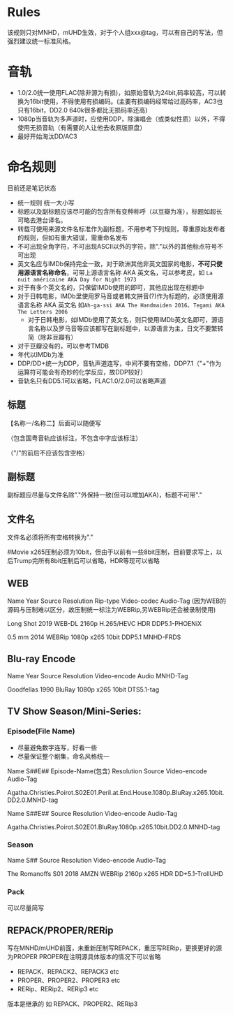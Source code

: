 # Rules
该规则只对MNHD，mUHD生效，对于个人组xxx@tag，可以有自己的写法，但强烈建议统一标准风格。

# 音轨
* 1.0/2.0统一使用FLAC(除非源为有损)，如原始音轨为24bit,码率较高，可以转换为16bit使用，不得使用有损编码。(主要有损编码经常给过高码率，AC3也只有16bit，DD2.0 640k很多都比无损码率还高)
* 1080p当音轨为多声道时，应使用DDP，除演唱会（或类似性质）以外，不得使用无损音轨（有需要的人让他去收原版原盘）
* 最好开始淘汰DD/AC3

# 命名规则

目前还是笔记状态



* 统一规则 统一大小写
* 标题以及副标题应该尽可能的包含所有变种称呼（以豆瓣为准），标题如超长可略去港台译名。
* 转载可使用来源文件名标准作为副标题，不用参考下列规则，尊重原始发布者的规则，但如有重大错误，需重命名发布
* 不可出现全角字符，不可出现ASCII以外的字符，除"."以外的其他标点符号不可出现
* 英文名应与IMDb保持完全一致，对于欧洲其他非英文国家的电影，**不可只使用源语言名称命名**，可带上源语言名称 AKA 英文名，可以参考皮，如 `La nuit américaine AKA Day for Night 1973`
* 对于有多个英文名的，只保留IMDb使用的即可，其他应出现在标题中
* 对于日韩电影，IMDb里使用罗马音或者韩文拼音(?)作为标题的，必须使用源语言名称 AKA 英文名 如`Ah-ga-ssi AKA The Handmaiden 2016`、`Tegami AKA The Letters 2006`
  * 对于日韩电影，如IMDb使用了英文名，则只使用IMDb英文名即可，源语言名称以及罗马音等应该都写在副标题中，以源语言为主，日文不要繁转简（除非豆瓣有）
* 对于豆瓣没有的，可以参考TMDB
* 年代以IMDb为准
* DDP/DD+统一为DDP，音轨声道连写，中间不要有空格，DDP7.1（"+"作为运算符可能会有奇妙的化学反应，故DDP较好）
* 音轨名只有DD5.1可以省略，FLAC1.0/2.0可以省略声道




## 标题
【名称一/名称二】后面可以随便写

（包含国粤音轨应该标注，不包含中字应该标注）

（"/"的前后不应该包含空格）

## 副标题
副标题应尽量与文件名除"."外保持一致(但可以增加AKA)，标题不可带"."

## 文件名
文件名必须将所有空格转换为"."

#Movie
x265压制必须为10bit，但由于以前有一些8bit压制，目前要求写上，以后Trump完所有8bit压制后可以省略，HDR等现可以省略
## WEB
Name Year Source Resolution Rip-type Video-codec Audio-Tag (因为WEB的源码与压制难以区分，故压制统一标注为WEBRip,另WEBRip还会被录制使用)

Long Shot 2019 WEB-DL 2160p H.265/HEVC HDR DDP5.1-PHOENiX

0.5 mm 2014 WEBRip 1080p x265 10bit DDP5.1 MNHD-FRDS


## Blu-ray Encode
Name Year Source Resolution Video-encode Audio MNHD-Tag

Goodfellas 1990 BluRay 1080p x265 10bit DTS5.1-tag


## TV Show Season/Mini-Series:
### Episode(File Name)
* 尽量避免数字连写，好看一些
* 尽量保证整个剧集，命名风格统一

Name S##E## Episode-Name(包含) Resolution Source Video-encode Audio-Tag

Agatha.Christies.Poirot.S02E01.Peril.at.End.House.1080p.BluRay.x265.10bit.DD2.0.MNHD-tag



Name S##E## Source Resolution Video-encode Audio-Tag

Agatha.Christies.Poirot.S02E01.BluRay.1080p.x265.10bit.DD2.0.MNHD-tag
### Season

Name S## Source Resolution Video-encode Audio-Tag

The Romanoffs S01 2018 AMZN WEBRip 2160p x265 HDR DD+5.1-TrollUHD

### Pack
可以尽量简写

## REPACK/PROPER/RERip
写在MNHD/mUHD前面，未重新压制写REPACK，重压写RERip，更换更好的源为PROPER
PROPER在注明源具体版本的情况下可以省略

* REPACK、REPACK2、REPACK3 etc
* PROPER、PROPER2、PROPER3 etc
* RERip、RERip2、RERip3 etc

版本是继承的
如 REPACK、PROPER2、RERip3